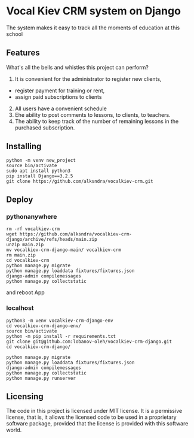 # Vocal Kiev CRM system on Django

The system makes it easy to track all the moments of education at this school


## Features

What's all the bells and whistles this project can perform?
1. It is convenient for the administrator to register new clients,
- register payment for training or rent,
- assign paid subscriptions to clients
2. All users have a convenient schedule
3. Еhe ability to post comments to lessons, to clients, to teachers.
4. The ability to keep track of the number of remaining lessons in the purchased subscription.


## Installing

```
python -m venv new_project
source bin/activate
sudo apt install python3
pip install Django==3.2.5
git clone https://github.com/alksndra/vocalkiev-crm.git

```


## Deploy

### pythonanywhere

```shell
rm -rf vocalkiev-crm
wget https://github.com/alksndra/vocalkiev-crm-django/archive/refs/heads/main.zip
unzip main.zip
mv vocalkiev-crm-django-main/ vocalkiev-crm
rm main.zip
cd vocalkiev-crm
python manage.py migrate
python manage.py loaddata fixtures/fixtures.json
django-admin compilemessages
python manage.py collectstatic
```

and reboot App

### localhost

```shell
python3 -m venv vocalkiev-crm-django-env
cd vocalkiev-crm-django-env/
source bin/activate
python -m pip install -r requirements.txt
git clone git@github.com:lobanov-oleh/vocalkiev-crm-django.git
cd vocalkiev-crm-django/
```

```shell
python manage.py migrate
python manage.py loaddata fixtures/fixtures.json
django-admin compilemessages
python manage.py collectstatic
python manage.py runserver
```


## Licensing

The code in this project is licensed under MIT license.
It is a permissive license, that is, it allows the licensed code to be used in a proprietary software package, provided that the license is provided with this software world.
